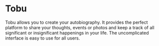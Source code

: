 # Tobu
Tobu allows you to create your autobiography. It provides the perfect platform to share your thoughts, events or photos and keep a track of all significant or insignificant happenings in your life. The uncomplicated interface is easy to use for all users.
